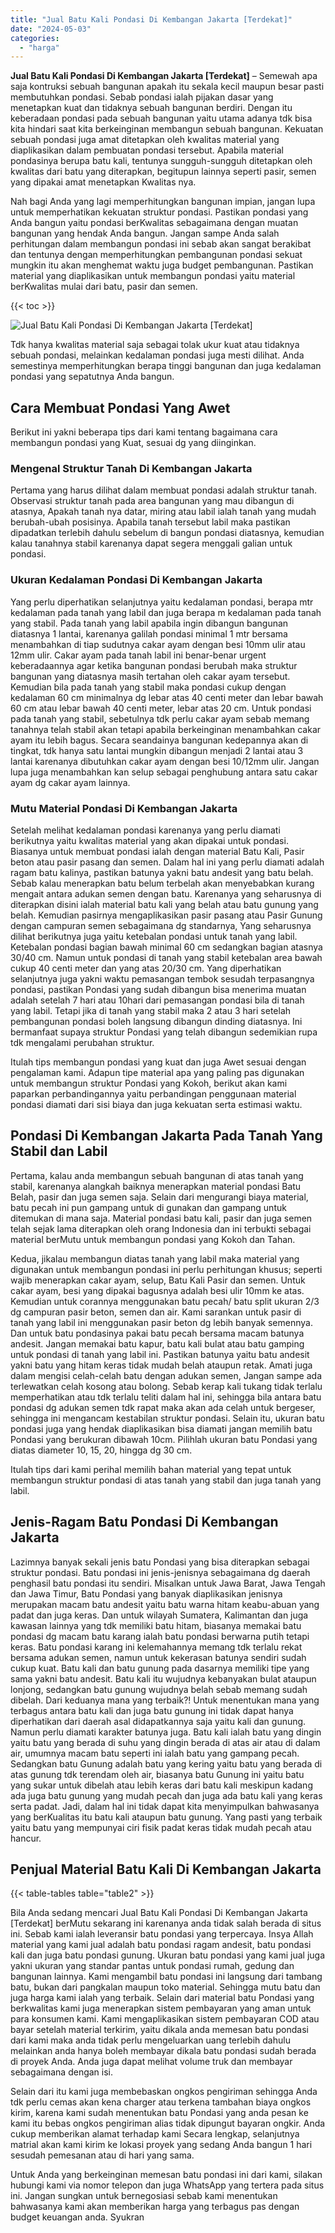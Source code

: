 ```yaml
---
title: "Jual Batu Kali Pondasi Di Kembangan Jakarta [Terdekat]"
date: "2024-05-03"
categories: 
  - "harga"
---
```


**Jual Batu Kali Pondasi Di Kembangan Jakarta \[Terdekat\]** – Semewah apa saja kontruksi sebuah bangunan apakah itu sekala kecil maupun besar pasti membutuhkan pondasi. Sebab pondasi ialah pijakan dasar yang menetapkan kuat dan tidaknya sebuah bangunan berdiri. Dengan itu keberadaan pondasi pada sebuah bangunan yaitu utama adanya tdk bisa kita hindari saat kita berkeinginan membangun sebuah bangunan. Kekuatan sebuah pondasi juga amat ditetapkan oleh kwalitas material yang diaplikasikan dalam pembuatan pondasi tersebut. Apabila material pondasinya berupa batu kali, tentunya sungguh-sungguh ditetapkan oleh kwalitas dari batu yang diterapkan, begitupun lainnya seperti pasir, semen yang dipakai amat menetapkan Kwalitas nya.

Nah bagi Anda yang lagi memperhitungkan bangunan impian, jangan lupa untuk memperhatikan kekuatan struktur pondasi. Pastikan pondasi yang Anda bangun yaitu pondasi berKwalitas sebagaimana dengan muatan bangunan yang hendak Anda bangun. Jangan sampe Anda salah perhitungan dalam membangun pondasi ini sebab akan sangat berakibat dan tentunya dengan memperhitungkan pembangunan pondasi sekuat mungkin itu akan menghemat waktu juga budget pembangunan. Pastikan material yang diaplikasikan untuk membangun pondasi yaitu material berKwalitas mulai dari batu, pasir dan semen.

{{< toc >}}

![Jual Batu Kali Pondasi Di Kembangan Jakarta [Terdekat]](/images/jual-batu-kali-30.png)

Tdk hanya kwalitas material saja sebagai tolak ukur kuat atau tidaknya sebuah pondasi, melainkan kedalaman pondasi juga mesti dilihat. Anda semestinya memperhitungkan berapa tinggi bangunan dan juga kedalaman pondasi yang sepatutnya Anda bangun.

## Cara Membuat Pondasi Yang Awet

Berikut ini yakni beberapa tips dari kami tentang bagaimana cara membangun pondasi yang Kuat, sesuai dg yang diinginkan.

### Mengenal Struktur Tanah Di Kembangan Jakarta

Pertama yang harus dilihat dalam membuat pondasi adalah struktur tanah. Observasi struktur tanah pada area bangunan yang mau dibangun di atasnya, Apakah tanah nya datar, miring atau labil ialah tanah yang mudah berubah-ubah posisinya. Apabila tanah tersebut labil maka pastikan dipadatkan terlebih dahulu sebelum di bangun pondasi diatasnya, kemudian kalau tanahnya stabil karenanya dapat segera menggali galian untuk pondasi.

### Ukuran Kedalaman Pondasi Di Kembangan Jakarta

Yang perlu diperhatikan selanjutnya yaitu kedalaman pondasi, berapa mtr kedalaman pada tanah yang labil dan juga berapa m kedalaman pada tanah yang stabil. Pada tanah yang labil apabila ingin dibangun bangunan diatasnya 1 lantai, karenanya galilah pondasi minimal 1 mtr bersama menambahkan di tiap sudutnya cakar ayam dengan besi 10mm ulir atau 12mm ulir. Cakar ayam pada tanah labil ini benar-benar urgent keberadaannya agar ketika bangunan pondasi berubah maka struktur bangunan yang diatasnya masih tertahan oleh cakar ayam tersebut. Kemudian bila pada tanah yang stabil maka pondasi cukup dengan kedalaman 60 cm minimalnya dg lebar atas 40 centi meter dan lebar bawah 60 cm atau lebar bawah 40 centi meter, lebar atas 20 cm. Untuk pondasi pada tanah yang stabil, sebetulnya tdk perlu cakar ayam sebab memang tanahnya telah stabil akan tetapi apabila berkeinginan menambahkan cakar ayam itu lebih bagus. Secara seandainya bangunan kedepannya akan di tingkat, tdk hanya satu lantai mungkin dibangun menjadi 2 lantai atau 3 lantai karenanya dibutuhkan cakar ayam dengan besi 10/12mm ulir. Jangan lupa juga menambahkan kan selup sebagai penghubung antara satu cakar ayam dg cakar ayam lainnya.

### Mutu Material Pondasi Di Kembangan Jakarta

Setelah melihat kedalaman pondasi karenanya yang perlu diamati berikutnya yaitu kwalitas material yang akan dipakai untuk pondasi. Biasanya untuk membuat pondasi ialah dengan material Batu Kali, Pasir beton atau pasir pasang dan semen. Dalam hal ini yang perlu diamati adalah ragam batu kalinya, pastikan batunya yakni batu andesit yang batu belah. Sebab kalau menerapkan batu belum terbelah akan menyebabkan kurang mengait antara adukan semen dengan batu. Karenanya yang seharusnya di diterapkan disini ialah material batu kali yang belah atau batu gunung yang belah. Kemudian pasirnya mengaplikasikan pasir pasang atau Pasir Gunung dengan campuran semen sebagaimana dg standarnya, Yang seharusnya dilihat berikutnya juga yaitu ketebalan pondasi untuk tanah yang labil. Ketebalan pondasi bagian bawah minimal 60 cm sedangkan bagian atasnya 30/40 cm. Namun untuk pondasi di tanah yang stabil ketebalan area bawah cukup 40 centi meter dan yang atas 20/30 cm. Yang diperhatikan selanjutnya juga yakni waktu pemasangan tembok sesudah terpasangnya pondasi, pastikan Pondasi yang sudah dibangun bisa menerima muatan adalah setelah 7 hari atau 10hari dari pemasangan pondasi bila di tanah yang labil. Tetapi jika di tanah yang stabil maka 2 atau 3 hari setelah pembangunan pondasi boleh langsung dibangun dinding diatasnya. Ini bermanfaat supaya struktur Pondasi yang telah dibangun sedemikian rupa tdk mengalami perubahan struktur.

Itulah tips membangun pondasi yang kuat dan juga Awet sesuai dengan pengalaman kami. Adapun tipe material apa yang paling pas digunakan untuk membangun struktur Pondasi yang Kokoh, berikut akan kami paparkan perbandingannya yaitu perbandingan penggunaan material pondasi diamati dari sisi biaya dan juga kekuatan serta estimasi waktu.

## Pondasi Di Kembangan Jakarta Pada Tanah Yang Stabil dan Labil

Pertama, kalau anda membangun sebuah bangunan di atas tanah yang stabil, karenanya alangkah baiknya menerapkan material pondasi Batu Belah, pasir dan juga semen saja. Selain dari mengurangi biaya material, batu pecah ini pun gampang untuk di gunakan dan gampang untuk ditemukan di mana saja. Material pondasi batu kali, pasir dan juga semen telah sejak lama diterapkan oleh orang Indonesia dan ini terbukti sebagai material berMutu untuk membangun pondasi yang Kokoh dan Tahan.

Kedua, jikalau membangun diatas tanah yang labil maka material yang digunakan untuk membangun pondasi ini perlu perhitungan khusus; seperti wajib menerapkan cakar ayam, selup, Batu Kali Pasir dan semen. Untuk cakar ayam, besi yang dipakai bagusnya adalah besi ulir 10mm ke atas. Kemudian untuk corannya menggunakan batu pecah/ batu split ukuran 2/3 dg campuran pasir beton, semen dan air. Kami sarankan untuk pasir di tanah yang labil ini menggunakan pasir beton dg lebih banyak semennya. Dan untuk batu pondasinya pakai batu pecah bersama macam batunya andesit. Jangan memakai batu kapur, batu kali bulat atau batu gamping untuk pondasi di tanah yang labil ini. Pastikan batunya yaitu batu andesit yakni batu yang hitam keras tidak mudah belah ataupun retak. Amati juga dalam mengisi celah-celah batu dengan adukan semen, Jangan sampe ada terlewatkan celah kosong atau bolong. Sebab kerap kali tukang tidak terlalu memperhatikan atau tdk terlalu teliti dalam hal ini, sehingga bila antara batu pondasi dg adukan semen tdk rapat maka akan ada celah untuk bergeser, sehingga ini mengancam kestabilan struktur pondasi. Selain itu, ukuran batu pondasi juga yang hendak diaplikasikan bisa diamati jangan memilih batu Pondasi yang berukuran dibawah 10cm. Pilihlah ukuran batu Pondasi yang diatas diameter 10, 15, 20, hingga dg 30 cm.

Itulah tips dari kami perihal memilih bahan material yang tepat untuk membangun struktur pondasi di atas tanah yang stabil dan juga tanah yang labil.

## Jenis-Ragam Batu Pondasi Di Kembangan Jakarta

Lazimnya banyak sekali jenis batu Pondasi yang bisa diterapkan sebagai struktur pondasi. Batu pondasi ini jenis-jenisnya sebagaimana dg daerah penghasil batu pondasi itu sendiri. Misalkan untuk Jawa Barat, Jawa Tengah dan Jawa Timur, Batu Pondasi yang banyak diaplikasikan jenisnya merupakan macam batu andesit yaitu batu warna hitam keabu-abuan yang padat dan juga keras. Dan untuk wilayah Sumatera, Kalimantan dan juga kawasan lainnya yang tdk memiliki batu hitam, biasanya memakai batu pondasi dg macam batu karang ialah batu pondasi berwarna putih tetapi keras. Batu pondasi karang ini kelemahannya memang tdk terlalu rekat bersama adukan semen, namun untuk kekerasan batunya sendiri sudah cukup kuat. Batu kali dan batu gunung pada dasarnya memiliki tipe yang sama yakni batu andesit. Batu kali itu wujudnya kebanyakan bulat ataupun lonjong, sedangkan batu gunung wujudnya belah sebab memang sudah dibelah. Dari keduanya mana yang terbaik?! Untuk menentukan mana yang terbagus antara batu kali dan juga batu gunung ini tidak dapat hanya diperhatikan dari daerah asal didapatkannya saja yaitu kali dan gunung. Namun perlu diamati karakter batunya juga. Batu kali ialah batu yang dingin yaitu batu yang berada di suhu yang dingin berada di atas air atau di dalam air, umumnya macam batu seperti ini ialah batu yang gampang pecah. Sedangkan batu Gunung adalah batu yang kering yaitu batu yang berada di atas gunung tdk terendam oleh air, biasanya batu Gunung ini yaitu batu yang sukar untuk dibelah atau lebih keras dari batu kali meskipun kadang ada juga batu gunung yang mudah pecah dan juga ada batu kali yang keras serta padat. Jadi, dalam hal ini tidak dapat kita menyimpulkan bahwasanya yang berKualitas itu batu kali ataupun batu gunung. Yang pasti yang terbaik yaitu batu yang mempunyai ciri fisik padat keras tidak mudah pecah atau hancur.

## Penjual Material Batu Kali Di Kembangan Jakarta

{{< table-tables table="table2" >}}

Bila Anda sedang mencari Jual Batu Kali Pondasi Di Kembangan Jakarta \[Terdekat\] berMutu sekarang ini karenanya anda tidak salah berada di situs ini. Sebab kami ialah leveransir batu pondasi yang terpercaya. Insya Allah material yang kami jual adalah batu pondasi ragam andesit, batu pondasi kali dan juga batu pondasi gunung. Ukuran batu pondasi yang kami jual juga yakni ukuran yang standar pantas untuk pondasi rumah, gedung dan bangunan lainnya. Kami mengambil batu pondasi ini langsung dari tambang batu, bukan dari pangkalan maupun toko material. Sehingga mutu batu dan juga harga kami ialah yang terbaik. Selain dari material batu Pondasi yang berkwalitas kami juga menerapkan sistem pembayaran yang aman untuk para konsumen kami. Kami mengaplikasikan sistem pembayaran COD atau bayar setelah material terkirim, yaitu dikala anda memesan batu pondasi dari kami maka anda tidak perlu mengeluarkan uang terlebih dahulu melainkan anda hanya boleh membayar dikala batu pondasi sudah berada di proyek Anda. Anda juga dapat melihat volume truk dan membayar sebagaimana dengan isi.

Selain dari itu kami juga membebaskan ongkos pengiriman sehingga Anda tdk perlu cemas akan kena charger atau terkena tambahan biaya ongkos kirim, karena kami sudah menentukan batu Pondasi yang anda pesan ke kami itu bebas ongkos pengiriman alias tidak dipungut bayaran ongkir. Anda cukup memberikan alamat terhadap kami Secara lengkap, selanjutnya matrial akan kami kirim ke lokasi proyek yang sedang Anda bangun 1 hari sesudah pemesanan atau di hari yang sama.

Untuk Anda yang berkeinginan memesan batu pondasi ini dari kami, silakan hubungi kami via nomor telepon dan juga WhatsApp yang tertera pada situs ini. Jangan sungkan untuk bernegosiasi sebab kami menentukan bahwasanya kami akan memberikan harga yang terbagus pas dengan budget keuangan anda. Syukran
